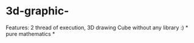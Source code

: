 # 3d-graphic-
Features: 2 thread of execution, 3D drawing Cube without any library :)  * pure mathematics *
